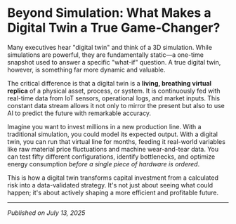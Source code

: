 # Beyond Simulation: What Makes a Digital Twin a True Game-Changer?

Many executives hear "digital twin" and think of a 3D simulation. While simulations are powerful, they are fundamentally static—a one-time snapshot used to answer a specific "what-if" question. A true digital twin, however, is something far more dynamic and valuable.

The critical difference is that a digital twin is a **living, breathing virtual replica** of a physical asset, process, or system. It is continuously fed with real-time data from IoT sensors, operational logs, and market inputs. This constant data stream allows it not only to mirror the present but also to use AI to predict the future with remarkable accuracy.

Imagine you want to invest millions in a new production line. With a traditional simulation, you could model its expected output. With a digital twin, you can run that virtual line for months, feeding it real-world variables like raw material price fluctuations and machine wear-and-tear data. You can test fifty different configurations, identify bottlenecks, and optimize energy consumption *before a single piece of hardware is ordered*.

This is how a digital twin transforms capital investment from a calculated risk into a data-validated strategy. It's not just about seeing what could happen; it's about actively shaping a more efficient and profitable future.

---
*Published on July 13, 2025*
